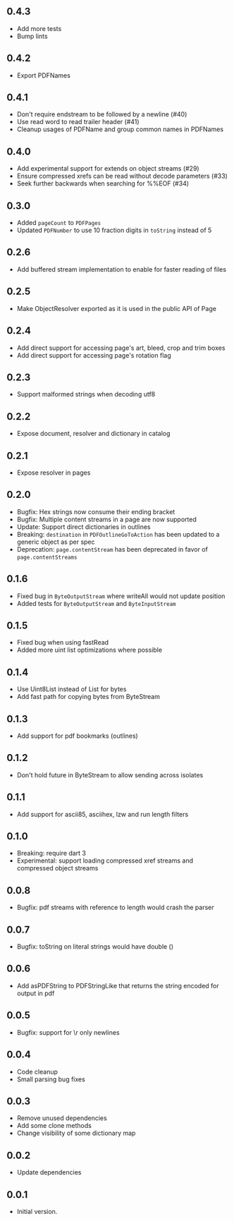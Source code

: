 ## 0.4.3

- Add more tests
- Bump lints

## 0.4.2

- Export PDFNames

## 0.4.1

- Don't require endstream to be followed by a newline (#40)
- Use read word to read trailer header (#41)
- Cleanup usages of PDFName and group common names in PDFNames

## 0.4.0

- Add experimental support for extends on object streams (#29)
- Ensure compressed xrefs can be read without decode parameters (#33)
- Seek further backwards when searching for %%EOF (#34)

## 0.3.0

- Added `pageCount` to `PDFPages`
- Updated `PDFNumber` to use 10 fraction digits in `toString` instead of 5

## 0.2.6

- Add buffered stream implementation to enable for faster reading of files

## 0.2.5

- Make ObjectResolver exported as it is used in the public API of Page

## 0.2.4

- Add direct support for accessing page's art, bleed, crop and trim boxes
- Add direct support for accessing page's rotation flag

## 0.2.3

- Support malformed strings when decoding utf8

## 0.2.2

- Expose document, resolver and dictionary in catalog

## 0.2.1

- Expose resolver in pages

## 0.2.0

- Bugfix: Hex strings now consume their ending bracket
- Bugfix: Multiple content streams in a page are now supported
- Update: Support direct dictionaries in outlines
- Breaking: `destination` in `PDFOutlineGoToAction` has been updated to a generic object as per spec
- Deprecation: `page.contentStream` has been deprecated in favor of `page.contentStreams`

## 0.1.6

- Fixed bug in `ByteOutputStream` where writeAll would not update position
- Added tests for `ByteOutputStream` and `ByteInputStream`

## 0.1.5

- Fixed bug when using fastRead
- Added more uint list optimizations where possible

## 0.1.4

- Use Uint8List instead of List<int> for bytes
- Add fast path for copying bytes from ByteStream

## 0.1.3

- Add support for pdf bookmarks (outlines)

## 0.1.2

- Don't hold future in ByteStream to allow sending across isolates

## 0.1.1

- Add support for ascii85, asciihex, lzw and run length filters

## 0.1.0

- Breaking: require dart 3
- Experimental: support loading compressed xref streams and compressed object streams

## 0.0.8

- Bugfix: pdf streams with reference to length would crash the parser

## 0.0.7

- Bugfix: toString on literal strings would have double ()

## 0.0.6

- Add asPDFString to PDFStringLike that returns the string encoded for output in pdf

## 0.0.5

- Bugfix: support for \r only newlines

## 0.0.4

- Code cleanup
- Small parsing bug fixes

## 0.0.3

- Remove unused dependencies
- Add some clone methods
- Change visibility of some dictionary map

## 0.0.2

- Update dependencies

## 0.0.1

- Initial version.
